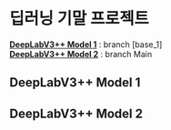 # 딥러닝 기말 프로젝트

**[DeepLabV3++ Model 1](#DeepLabV3++-Model-1)** : branch [base_1] <br>
**[DeepLabV3++ Model 2](#DeepLabV3++-Model-2)** : branch Main


## DeepLabV3++ Model 1


## DeepLabV3++ Model 2
